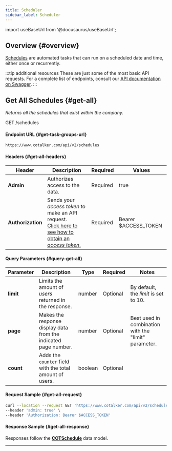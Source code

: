 ```yaml
---
title: Scheduler
sidebar_label: Scheduler
---
```

import useBaseUrl from '@docusaurus/useBaseUrl';


## Overview {#overview}
[Schedules](/docs/documentation/admin/admin_scheduler) are automated tasks that can run on a scheduled date and time, either once or recurrently.

:::tip additional resources
These are just some of the most basic API requests. For a complete list of endpoints, consult our [API documentation on Swagger](https://www.cotalker.com/swagger/core/?key=woubtjf4olr0t4zgutuwn6scbcm6hd3qh1cgl5obmohpbm3mfublnwcvv67lodgjvd3h86s9ppshtvmf95gepsqh6nizq9liu7f#/).
:::

## Get All Schedules {#get-all}
_Returns all the schedules that exist within the company._

<span className="hero__subtitle"><span className="badge badge--success">GET</span> /schedules</span>

#### Endpoint URL {#get-task-groups-url}
`https://www.cotalker.com/api/v2/schedules`

#### Headers {#get-all-headers}
Header | Description | Required | Values
--- | --- | --- | ---
**Admin** | Authorizes access to the data. | Required | true
**Authorization** | Sends your _access token_ to make an API request.<br/>[Click here to see how to obtain an _access token_.](/docs/documentation/api/auth#how-to) | Required | Bearer $ACCESS_TOKEN

#### Query Parameters {#query-get-all}
Parameter | Description | Type | Required | Notes
--- | --- | --- | ---- | ----
**limit** | Limits the amount of _users_ returned in the response. | number | Optional | By default, the _limit_ is set to 10.
**page** | Makes the response display data from the indicated page number. | number | Optional | Best used in combination with the "limit" parameter.
**count** | Adds the `counter` field with the total amount of users. | boolean | Optional | 

#### Request Sample {#get-all-request}
```bash
curl --location --request GET 'https://www.cotalker.com/api/v2/schedules' \
--header 'admin: true' \
--header 'Authorization: Bearer $ACCESS_TOKEN'
```

#### Response Sample {#get-all-response}
Responses follow the [**COTSchedule**](/docs/documentation/models/automations/model_scheduler) data model.

---


